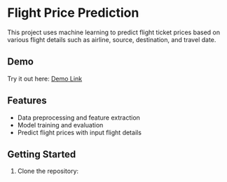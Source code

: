 # Flight Price Prediction

This project uses machine learning to predict flight ticket prices based on various flight details such as airline, source, destination, and travel date.

## Demo
Try it out here: [Demo Link]([https://your-demo-link.com](https://drive.google.com/file/d/11b9y9O2IeYa_hspJFQ2iALIft0qFoWfa/view?usp=sharing))

## Features
- Data preprocessing and feature extraction
- Model training and evaluation
- Predict flight prices with input flight details

## Getting Started
1. Clone the repository:
